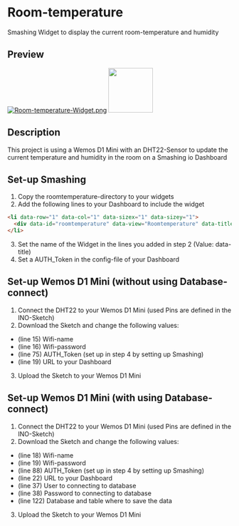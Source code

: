 # Room-temperature
Smashing Widget to display the current room-temperature and humidity

## Preview
[![Room-temperature-Widget.png](https://i.postimg.cc/QdLkKtCk/Room-temperature-Widget.png)](https://postimg.cc/Xp8yTnwp)
<img src="https://i.postimg.cc/RhkxpCy0/IMG-1643.jpg" width="100" height="100">

## Description
This project is using a Wemos D1 Mini with an DHT22-Sensor to update the current temperature and humidity in the room on a Smashing io Dashboard

## Set-up Smashing
1. Copy the roomtemperature-directory to your widgets
2. Add the following lines to your Dashboard to include the widget
```html
<li data-row="1" data-col="1" data-sizex="1" data-sizey="1">
  <div data-id="roomtemperature" data-view="Roomtemperature" data-title="Wohnzimmer" ></div>
</li>
```
3. Set the name of the Widget in the lines you added in step 2 (Value: data-title)
4. Set a AUTH_Token in the config-file of your Dashboard

## Set-up Wemos D1 Mini (without using Database-connect)
1. Connect the DHT22 to your Wemos D1 Mini (used Pins are defined in the INO-Sketch)
2. Download the Sketch and change the following values:
 - (line 15) Wifi-name
 - (line 16) Wifi-password
 - (line 75) AUTH_Token (set up in step 4 by setting up Smashing)
 - (line 19) URL to your Dashboard
3. Upload the Sketch to your Wemos D1 Mini

## Set-up Wemos D1 Mini (with using Database-connect)
1. Connect the DHT22 to your Wemos D1 Mini (used Pins are defined in the INO-Sketch)
2. Download the Sketch and change the following values:
 - (line 18) Wifi-name
 - (line 19) Wifi-password
 - (line 88) AUTH_Token (set up in step 4 by setting up Smashing)
 - (line 22) URL to your Dashboard
 - (line 37) User to connecting to database
 - (line 38) Password to connecting to database
 - (line 122) Database and table where to save the data
3. Upload the Sketch to your Wemos D1 Mini
